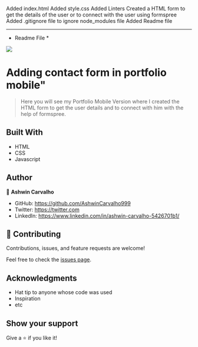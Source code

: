 Added index.html
Added style.css
Added Linters
Created a HTML form to get the details of the user or to connect with the user using formspree
Added .gitignore file to ignore node_modules file
Added Readme file

------------------------

* Readme File *

![](https://img.shields.io/badge/Microverse-blueviolet)

# Adding contact form in portfolio mobile"

> Here you will see my Portfolio Mobile Version where I created the HTML form to get the user details and to connect with him with the help of formspree.

## Built With

- HTML
- CSS
- Javascript

## Author

👤 **Ashwin Carvalho**

- GitHub: https://github.com/AshwinCarvalho999
- Twitter: https://twitter.com
- LinkedIn: https://www.linkedin.com/in/ashwin-carvalho-5426701b1/

## 🤝 Contributing

Contributions, issues, and feature requests are welcome!

Feel free to check the [issues page](../../issues/).

## Acknowledgments

- Hat tip to anyone whose code was used
- Inspiration
- etc

## Show your support

Give a ⭐️ if you like it!
